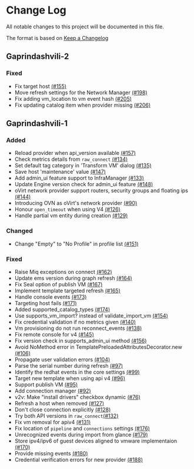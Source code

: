 # Change Log

All notable changes to this project will be documented in this file.

The format is based on [Keep a Changelog](http://keepachangelog.com/en/1.0.0/)


## Gaprindashvili-2

### Fixed
- Fix target host [(#155)](https://github.com/ManageIQ/manageiq-providers-ovirt/pull/155)
- Move refresh settings for the Network Manager [(#198)](https://github.com/ManageIQ/manageiq-providers-ovirt/pull/198)
- Fix adding vm_location to vm event hash [(#205)](https://github.com/ManageIQ/manageiq-providers-ovirt/pull/205)
- Fix updating catalog item when provider missing [(#206)](https://github.com/ManageIQ/manageiq-providers-ovirt/pull/206)

## Gaprindashvili-1

### Added
- Reload provider when api_version available [(#157)](https://github.com/ManageIQ/manageiq-providers-ovirt/pull/157)
- Check metrics details from `raw_connect` [(#134)](https://github.com/ManageIQ/manageiq-providers-ovirt/pull/134)
- Set default tag category in 'Transform VM' dialog [(#135)](https://github.com/ManageIQ/manageiq-providers-ovirt/pull/135)
- Save host 'maintenance' value [(#147)](https://github.com/ManageIQ/manageiq-providers-ovirt/pull/147)
- Add admin_ui feature support to InfraManager [(#133)](https://github.com/ManageIQ/manageiq-providers-ovirt/pull/133)
- Update Engine version check for admin_ui feature [(#148)](https://github.com/ManageIQ/manageiq-providers-ovirt/pull/148)
- oVirt network provider support routers, security groups and floating ips [(#144)](https://github.com/ManageIQ/manageiq-providers-ovirt/pull/144)
- Introducing OVN as oVirt's network provider [(#90)](https://github.com/ManageIQ/manageiq-providers-ovirt/pull/90)
- Honour `open_timeout` when using V4 [(#126)](https://github.com/ManageIQ/manageiq-providers-ovirt/pull/126)
- Handle partial vm entity during creation [(#129)](https://github.com/ManageIQ/manageiq-providers-ovirt/pull/129)

### Changed
- Change "Empty" to "No Profile" in profile list [(#151)](https://github.com/ManageIQ/manageiq-providers-ovirt/pull/151)

### Fixed
- Raise Miq exceptions on connect [(#162)](https://github.com/ManageIQ/manageiq-providers-ovirt/pull/162)
- Update ems version during graph refresh [(#164)](https://github.com/ManageIQ/manageiq-providers-ovirt/pull/164)
- Fix Seal option of publish VM [(#167)](https://github.com/ManageIQ/manageiq-providers-ovirt/pull/167)
- Implement template targeted refresh [(#165)](https://github.com/ManageIQ/manageiq-providers-ovirt/pull/165)
- Handle console events [(#173)](https://github.com/ManageIQ/manageiq-providers-ovirt/pull/173)
- Targeting host fails [(#171)](https://github.com/ManageIQ/manageiq-providers-ovirt/pull/171)
- Added supported_catalog_types [(#174)](https://github.com/ManageIQ/manageiq-providers-ovirt/pull/174)
- Use supports_vm_import? instead of validate_import_vm [(#154)](https://github.com/ManageIQ/manageiq-providers-ovirt/pull/154)
- Fix credential validation if no metrics given [(#140)](https://github.com/ManageIQ/manageiq-providers-ovirt/pull/140)
- Vm provisioning do not run reconnect_events [(#138)](https://github.com/ManageIQ/manageiq-providers-ovirt/pull/138)
- Fix remote console for v4 [(#145)](https://github.com/ManageIQ/manageiq-providers-ovirt/pull/145)
- Fix version check in supports_admin_ui method [(#156)](https://github.com/ManageIQ/manageiq-providers-ovirt/pull/156)
- Avoid NoMethod error in TemplatePreloadedAttributesDecorator.new [(#106)](https://github.com/ManageIQ/manageiq-providers-ovirt/pull/106)
- Propagate user validation errors [(#104)](https://github.com/ManageIQ/manageiq-providers-ovirt/pull/104)
- Parse the serial number during refresh [(#97)](https://github.com/ManageIQ/manageiq-providers-ovirt/pull/97)
- Identify the redhat events in the core settings [(#99)](https://github.com/ManageIQ/manageiq-providers-ovirt/pull/99)
- Target new template when using api v4 [(#96)](https://github.com/ManageIQ/manageiq-providers-ovirt/pull/96)
- Support publish VM [(#95)](https://github.com/ManageIQ/manageiq-providers-ovirt/pull/95)
- Add connection manager [(#92)](https://github.com/ManageIQ/manageiq-providers-ovirt/pull/92)
- v2v: Make "install drivers" checkbox dynamic [(#76)](https://github.com/ManageIQ/manageiq-providers-ovirt/pull/76)
- Refresh a host when removed [(#127)](https://github.com/ManageIQ/manageiq-providers-ovirt/pull/127)
- Don't close connection explicitly [(#128)](https://github.com/ManageIQ/manageiq-providers-ovirt/pull/128)
- Try both API versions in `raw_connect`[(#132)](https://github.com/ManageIQ/manageiq-providers-ovirt/pull/132)
- Fix vm removal for apiv4 [(#131)](https://github.com/ManageIQ/manageiq-providers-ovirt/pull/131)
- Fix location of `pipeline` and `connections` settings [(#176)](https://github.com/ManageIQ/manageiq-providers-ovirt/pull/176)
- Unrecognized events during import from glance [(#179)](https://github.com/ManageIQ/manageiq-providers-ovirt/pull/179)
- Store ipv4/ipv6 of guest devices aligned to vmware implementaion [(#170)](https://github.com/ManageIQ/manageiq-providers-ovirt/pull/170)
- Provide missing events [(#180)](https://github.com/ManageIQ/manageiq-providers-ovirt/pull/180)
- Credential verification errors for new provider [(#188)](https://github.com/ManageIQ/manageiq-providers-ovirt/pull/188)
